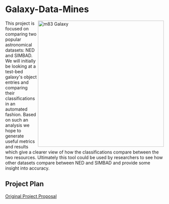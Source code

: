 # Galaxy-Data-Mines

<!--![alt text](https://i.ytimg.com/vi/5n9WgXv02gQ/maxresdefault.jpg "m83 Galaxy")-->

<img src="https://i.ytimg.com/vi/5n9WgXv02gQ/maxresdefault.jpg" alt="m83 Galaxy" width="400" align="right"/>

This project is focused on comparing two popular astronomical datasets: NED and SIMBAD. We will initially be looking at a test-bed galaxy's object entries and comparing their classifications in an automated fashion. Based on such an analysis we hope to generate useful metrics and results which give a clearer view of how the classifications compare between the two resources. Ultimately this tool could be used by researchers to see how other datasets compare between NED and SIMBAD and provide some insight into accuracy.

## Project Plan 

[Original Project Proposal](./mshubat_cs4490_thesis_proposal.pdf)
